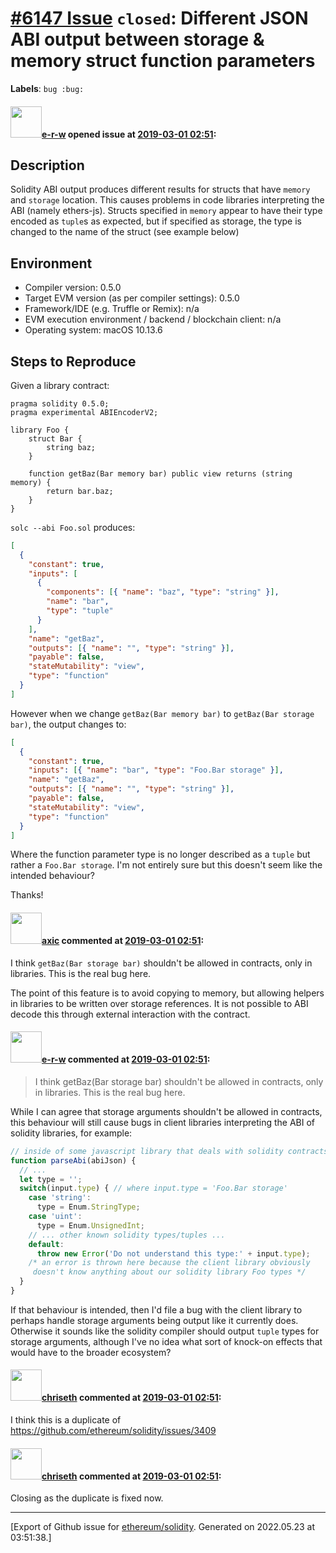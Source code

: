 # [\#6147 Issue](https://github.com/ethereum/solidity/issues/6147) `closed`: Different JSON ABI output between storage & memory struct function parameters
**Labels**: `bug :bug:`


#### <img src="https://avatars.githubusercontent.com/u/6636911?u=8bd61cc8b7453468bd54d759f02688ff090f8ab6&v=4" width="50">[e-r-w](https://github.com/e-r-w) opened issue at [2019-03-01 02:51](https://github.com/ethereum/solidity/issues/6147):

<!--## Prerequisites

- First, many thanks for taking part in the community. We really appreciate that.
- We realize there is a lot of information requested here. We ask only that you do your best to provide as much information as possible so we can better help you.
- Support questions are better asked in one of the following locations:
	- [Solidity chat](https://gitter.im/ethereum/solidity)
	- [Stack Overflow](https://ethereum.stackexchange.com/)
- Ensure the issue isn't already reported.
- The issue should be reproducible with the latest solidity version; however, this isn't a hard requirement and being reproducible with an older version is sufficient.
-->

## Description

Solidity ABI output produces different results for structs that have `memory` and `storage` location. This causes problems in code libraries interpreting the ABI (namely ethers-js). Structs specified in `memory` appear to have their type encoded as `tuple`s as expected, but if specified as storage, the type is changed  to the name of the struct (see example below)

## Environment

- Compiler version: 0.5.0
- Target EVM version (as per compiler settings): 0.5.0
- Framework/IDE (e.g. Truffle or Remix): n/a
- EVM execution environment / backend / blockchain client: n/a
- Operating system: macOS 10.13.6

## Steps to Reproduce

Given a library contract:

```
pragma solidity 0.5.0;
pragma experimental ABIEncoderV2;

library Foo {
    struct Bar {
        string baz;
    }

    function getBaz(Bar memory bar) public view returns (string memory) {
        return bar.baz;
    }
}
```

`solc --abi Foo.sol` produces:

```json
[
  {
    "constant": true,
    "inputs": [
      {
        "components": [{ "name": "baz", "type": "string" }],
        "name": "bar",
        "type": "tuple"
      }
    ],
    "name": "getBaz",
    "outputs": [{ "name": "", "type": "string" }],
    "payable": false,
    "stateMutability": "view",
    "type": "function"
  }
]
```

However when we change `getBaz(Bar memory bar)` to `getBaz(Bar storage bar)`, the output changes to:

```json
[
  {
    "constant": true,
    "inputs": [{ "name": "bar", "type": "Foo.Bar storage" }],
    "name": "getBaz",
    "outputs": [{ "name": "", "type": "string" }],
    "payable": false,
    "stateMutability": "view",
    "type": "function"
  }
]
```

Where the function parameter type is no longer described as a `tuple` but rather a `Foo.Bar storage`. I'm not entirely sure but this doesn't seem like the intended behaviour?

Thanks!

#### <img src="https://avatars.githubusercontent.com/u/20340?v=4" width="50">[axic](https://github.com/axic) commented at [2019-03-01 02:51](https://github.com/ethereum/solidity/issues/6147#issuecomment-468629635):

I think `getBaz(Bar storage bar)` shouldn't be allowed in contracts, only in libraries. This is the real bug here.

The point of this feature is to avoid copying to memory, but allowing helpers in libraries to be written over storage references. It is not possible to ABI decode this through external interaction with the contract.

#### <img src="https://avatars.githubusercontent.com/u/6636911?u=8bd61cc8b7453468bd54d759f02688ff090f8ab6&v=4" width="50">[e-r-w](https://github.com/e-r-w) commented at [2019-03-01 02:51](https://github.com/ethereum/solidity/issues/6147#issuecomment-469080742):

> I think getBaz(Bar storage bar) shouldn't be allowed in contracts, only in libraries. This is the real bug here.

While I can agree that storage arguments shouldn't be allowed in contracts, this behaviour will still cause bugs in client libraries interpreting the ABI of solidity libraries, for example:

```js
// inside of some javascript library that deals with solidity contracts
function parseAbi(abiJson) {
  // ...
  let type = '';
  switch(input.type) { // where input.type = 'Foo.Bar storage'
	case 'string':
	  type = Enum.StringType;
    case 'uint':
      type = Enum.UnsignedInt;
    // ... other known solidity types/tuples ...
    default:
      throw new Error('Do not understand this type:' + input.type);
    /* an error is thrown here because the client library obviously 
     doesn't know anything about our solidity library Foo types */
  }
}

```

If that behaviour is intended, then I'd file a bug with the client library to perhaps handle storage arguments being output like it currently does. Otherwise it sounds like the solidity compiler should output `tuple` types for storage arguments, although I've no idea what sort of knock-on effects that would have to the broader ecosystem?

#### <img src="https://avatars.githubusercontent.com/u/9073706?v=4" width="50">[chriseth](https://github.com/chriseth) commented at [2019-03-01 02:51](https://github.com/ethereum/solidity/issues/6147#issuecomment-469201524):

I think this is a duplicate of https://github.com/ethereum/solidity/issues/3409

#### <img src="https://avatars.githubusercontent.com/u/9073706?v=4" width="50">[chriseth](https://github.com/chriseth) commented at [2019-03-01 02:51](https://github.com/ethereum/solidity/issues/6147#issuecomment-472447717):

Closing as the duplicate is fixed now.


-------------------------------------------------------------------------------



[Export of Github issue for [ethereum/solidity](https://github.com/ethereum/solidity). Generated on 2022.05.23 at 03:51:38.]

